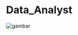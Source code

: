 # Data_Analyst
![gambar](https://user-images.githubusercontent.com/67045123/135619723-673bdcdd-d887-4ecb-a206-bf1c13cca5ae.png)
